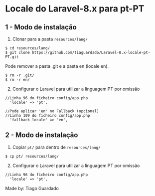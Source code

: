 # Locale do Laravel-8.x para pt-PT
## 1 - Modo de instalação

  1. Clonar para a pasta `resources/lang/`
  ```
  $ cd resources/lang/
  $ git clone https://github.com/tiaguardado/Laravel-8.x-locale-pt-PT.git
  ```  
  
  Pode remover a pasta .git e a pasta en (locale en).
  ```
  $ rm -r .git/
$ rm -r en/
```
  
  2. Configurar o Laravel para utilizar a linguagem PT por omissão	
```
//Linha 96 do ficheiro config/app.php
  'locale' => 'pt',
 
//Pode aplicar 'en' no Fallback (opcional)
//Linha 109 do ficheiro config/app.php
  'fallback_locale' => 'en',
 ```

## 2 - Modo de instalação

  1. Copiar `pt/` para dentro de `resources/lang/`
  ```
  $ cp pt/ resources/lang/
  ```   
  
  2. Configurar o Laravel para utilizar a linguagem PT por omissão	
```
//Linha 96 do ficheiro config/app.php
  'locale' => 'pt',
 ```
	
Made by: Tiago Guardado
